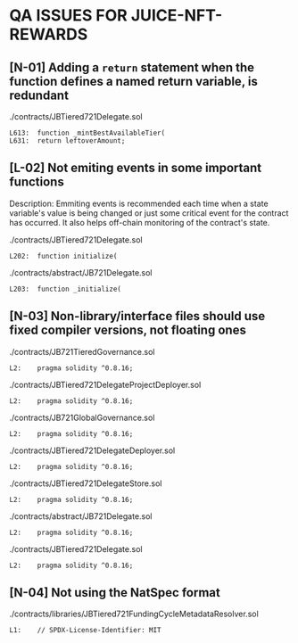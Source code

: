 # QA ISSUES  FOR JUICE-NFT-REWARDS

##  [N-01]  Adding a `return` statement when the function defines a named return variable, is redundant


./contracts/JBTiered721Delegate.sol
```
L613:  function _mintBestAvailableTier(
L631:  return leftoverAmount;
```

##  [L-02]  Not emiting events in some important functions
Description: Emmiting events is recommended each time when a state variable's value is being changed or just some critical event for the contract has occurred. It also helps off-chain monitoring of the contract's state.

./contracts/JBTiered721Delegate.sol
```
L202:  function initialize(
```

./contracts/abstract/JB721Delegate.sol
```
L203:  function _initialize(
```

##  [N-03]  Non-library/interface files should use fixed compiler versions, not floating ones


./contracts/JB721TieredGovernance.sol
```
L2:    pragma solidity ^0.8.16;
```

./contracts/JBTiered721DelegateProjectDeployer.sol
```
L2:    pragma solidity ^0.8.16;
```

./contracts/JB721GlobalGovernance.sol
```
L2:    pragma solidity ^0.8.16;
```

./contracts/JBTiered721DelegateDeployer.sol
```
L2:    pragma solidity ^0.8.16;
```

./contracts/JBTiered721DelegateStore.sol
```
L2:    pragma solidity ^0.8.16;
```

./contracts/abstract/JB721Delegate.sol
```
L2:    pragma solidity ^0.8.16;
```

./contracts/JBTiered721Delegate.sol
```
L2:    pragma solidity ^0.8.16;
```

##  [N-04]  Not using the NatSpec format

./contracts/libraries/JBTiered721FundingCycleMetadataResolver.sol
```
L1:    // SPDX-License-Identifier: MIT
```